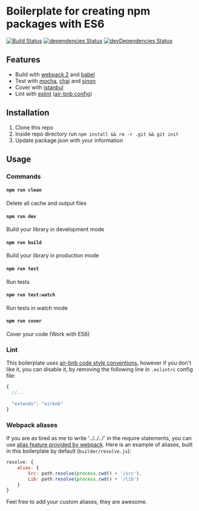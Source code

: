 # Boilerplate for creating npm packages with ES6 
[![Build Status](https://travis-ci.org/eunikitin/npm-package-es6-boilerplate.svg?branch=master)](https://travis-ci.org/eunikitin/npm-package-es6-boilerplate)
[![dependencies Status](https://david-dm.org/eunikitin/npm-package-es6-boilerplate/status.svg)](https://david-dm.org/eunikitin/npm-package-es6-boilerplate)
[![devDependencies Status](https://david-dm.org/eunikitin/npm-package-es6-boilerplate/dev-status.svg)](https://david-dm.org/eunikitin/npm-package-es6-boilerplate?type=dev)

## Features
* Build with [webpack 2](https://webpack.js.org/) and [babel](https://babeljs.io/)
* Test with [mocha](https://mochajs.org/), [chai](http://chaijs.com/) and [sinon](http://sinonjs.org/)
* Cover with [istanbul](https://github.com/gotwarlost/istanbul)
* Lint with [eslint](http://eslint.org/) ([air-bnb config](https://github.com/airbnb/javascript))

## Installation
1. Clone this repo
2. Inside repo directory run `npm install && rm -r .git && git init`
2. Update package.json with your information

## Usage
### Commands
#### `npm run clean`
Delete all cache and output files
#### `npm run dev`
Build your library in development mode
#### `npm run build`
Build your library in production mode
#### `npm run test`
Run tests
#### `npm run test:watch`
Run tests in watch mode
#### `npm run cover`
Cover your code (Work with ES6)

### Lint
This boilerplate uses
[air-bnb code style conventions](https://github.com/airbnb/javascript#table-of-contents),
however if you don't like it, you can disable it, by removing the following line in 
`.eslintrc` config file:
```js
{
  //...
  
  "extends": "airbnb"
}
```

### Webpack aliases
If you are as tired as me to write '../../../' in the
require statements, you can use
[alias feature provided by webpack](https://webpack.js.org/configuration/resolve/#resolve-alias).
Here is an example of aliases, built in this boilerplate
by default (`builder/resolve.js`):
```js
resolve: {
    alias: {
        Src: path.resolve(process.cwd() + '/src'),
        Lib: path.resolve(process.cwd() + '/lib')
    }
}
```
Feel free to add your custom aliases, they are awesome.